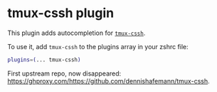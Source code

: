 # tmux-cssh plugin

This plugin adds autocompletion for [`tmux-cssh`](https://ghproxy.com/https://github.com/zinic/tmux-cssh/).

To use it, add `tmux-cssh` to the plugins array in your zshrc file:
```zsh
plugins=(... tmux-cssh)
```

First upstream repo, now disappeared: https://ghproxy.com/https://github.com/dennishafemann/tmux-cssh.
